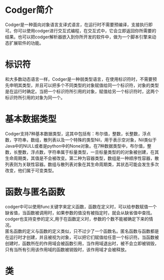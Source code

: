 Codger简介
=======
Codger是一种面向对象语言支译式语言，在运行时不需要预编译，支接执行即可。你可以使用codger进行交互式编程，在交互式中，它会立即返回你所需要的结果。也可以把codger解析器嵌入到你所开发的软件中，做为一个脚本引擎来动态扩展软件的功能。

标识符
=========
和大多数动态语言一样，Codger是一种弱类型语言，在使用标识符时，不需要预先申明其类型，并且可以把多个不同类型的对象赋值给同一个标识符，对象的类型是在运行时确定。当把一个标识符所引用的对象，赋值给另一个标识符时，这两个标识符所引用的对象为同一个。

基本数据类型
===========
Codger支持7种基本数据类型，这其中包括有：布尔值，整数，长整数，浮点数，字符串，数组，散列表以及一个特殊的类型Nil，用于表示空对象，Nil类似于Java中的NULL或者是python中的None对象。在7种数据类型中，布尔值，整数，长整数，浮点数，字符串属于标量类型，一旦标量类型的的对象被创建，在其生命周期类，其值是不会被改变。第二种为容器类型，数组是一种顺序性容器，散列表则为关联性容器。数组与散列表对象在其生命周期类，其状态可能会发生多次改变，他们属于可变类型。

函数与匿名函数
========
codger中可以使用func关键字来定义函数，函数在定义时，可以给参数赋值一个缺省值，当函数被调用时，如果参数的值没有被指定时，就会从缺省值中查找。codger也支持变参的定义,用于在函数定义时，参数的个数不能被确定下来的情况。  
匿名函数的定义与函数的定义类似，只不过少了一个函数名。匿名函数与函数都是在运行时才创建，并且被视为对象，可以把它们赋值给任意一个标识符。当函数被创建时，函数所在的作用域会被函数引用，当作用域退出时，被不会立即被销毁，只有当所有引用该作用域的函数被销毁时，该作用域才会被释放。

类
=======



